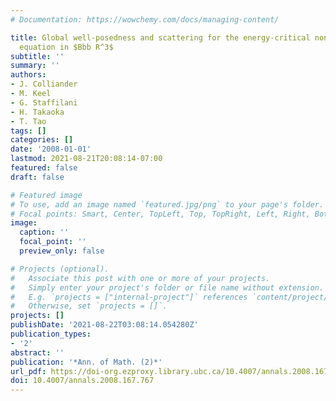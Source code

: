 ```yaml
---
# Documentation: https://wowchemy.com/docs/managing-content/

title: Global well-posedness and scattering for the energy-critical nonlinear Schrödinger
  equation in $Bbb R^3$
subtitle: ''
summary: ''
authors:
- J. Colliander
- M. Keel
- G. Staffilani
- H. Takaoka
- T. Tao
tags: []
categories: []
date: '2008-01-01'
lastmod: 2021-08-21T20:08:14-07:00
featured: false
draft: false

# Featured image
# To use, add an image named `featured.jpg/png` to your page's folder.
# Focal points: Smart, Center, TopLeft, Top, TopRight, Left, Right, BottomLeft, Bottom, BottomRight.
image:
  caption: ''
  focal_point: ''
  preview_only: false

# Projects (optional).
#   Associate this post with one or more of your projects.
#   Simply enter your project's folder or file name without extension.
#   E.g. `projects = ["internal-project"]` references `content/project/deep-learning/index.md`.
#   Otherwise, set `projects = []`.
projects: []
publishDate: '2021-08-22T03:08:14.054280Z'
publication_types:
- '2'
abstract: ''
publication: '*Ann. of Math. (2)*'
url_pdf: https://doi-org.ezproxy.library.ubc.ca/10.4007/annals.2008.167.767
doi: 10.4007/annals.2008.167.767
---
```

